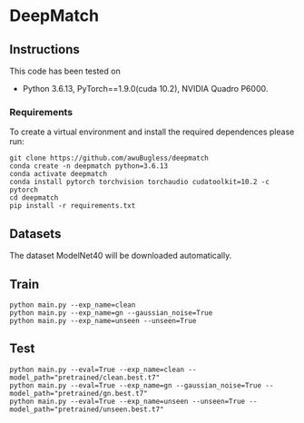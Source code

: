 # DeepMatch

## Instructions

This code has been tested on

- Python 3.6.13, PyTorch==1.9.0(cuda 10.2), NVIDIA Quadro P6000.

### Requirements

To create a virtual environment and install the required dependences please run:

```
git clone https://github.com/awuBugless/deepmatch
conda create -n deepmatch python=3.6.13
conda activate deepmatch
conda install pytorch torchvision torchaudio cudatoolkit=10.2 -c pytorch
cd deepmatch
pip install -r requirements.txt
```

## Datasets

The dataset ModelNet40 will be downloaded automatically.

## Train

```shell
python main.py --exp_name=clean
python main.py --exp_name=gn --gaussian_noise=True
python main.py --exp_name=unseen --unseen=True
```

## Test

```shell
python main.py --eval=True --exp_name=clean --model_path="pretrained/clean.best.t7"
python main.py --eval=True --exp_name=gn --gaussian_noise=True --model_path="pretrained/gn.best.t7"
python main.py --eval=True --exp_name=unseen --unseen=True --model_path="pretrained/unseen.best.t7"
```
